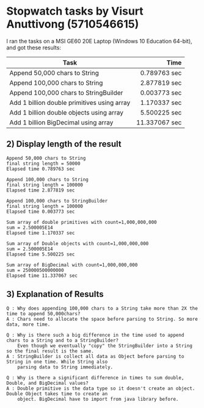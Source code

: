 # Stopwatch tasks by Visurt Anuttivong (5710546615)

I ran the tasks on a MSI GE60 20E Laptop (Windows 10 Education 64-bit), and got these results:

Task                                            | Time
------------------------------------------------|--------------:
Append 50,000 chars to String 			| 0.789763 sec
Append 100,000 chars to String 			| 2.877819 sec
Append 100,000 chars to StringBuilder	 	| 0.003773 sec
Add 1 billion double primitives using array 	| 1.170337 sec
Add 1 billion double objects using array	| 5.500225 sec
Add 1 billion BigDecimal using array		| 11.337067 sec


## 2) Display length of the result

	Append 50,000 chars to String
	final string length = 50000
	Elapsed time 0.789763 sec

	Append 100,000 chars to String
	final string length = 100000
	Elapsed time 2.877819 sec

	Append 100,000 chars to StringBuilder
	final string length = 100000
	Elapsed time 0.003773 sec

	Sum array of double primitives with count=1,000,000,000
	sum = 2.500005E14
	Elapsed time 1.170337 sec

	Sum array of Double objects with count=1,000,000,000
	sum = 2.500005E14
	Elapsed time 5.500225 sec

	Sum array of BigDecimal with count=1,000,000,000
	sum = 250000500000000
	Elapsed time 11.337067 sec

	
## 3) Explanation of Results

	Q : Why does appending 100,000 chars to a String take more than 2X the time to append 50,000chars?
	A : Chars need to allocate the space before parsing to String. So more data, more time.

	Q : Why is there such a big difference in the time used to append chars to a String and to a StringBuilder? 
	    Even though we eventually "copy" the StringBuilder into a String so the final result is the same.
	A : StringBuilder is collect all data as Object before parsing to String in one time. While String also
	    parsing data to String immediately. 

	Q : Why is there a significant difference in times to sum double, Double, and BigDecimal values?
	A : Double primitive is the data type so it doesn't create an object. Double Object takes time to create an
  	    object. BigDecimal have to import from java library before.

